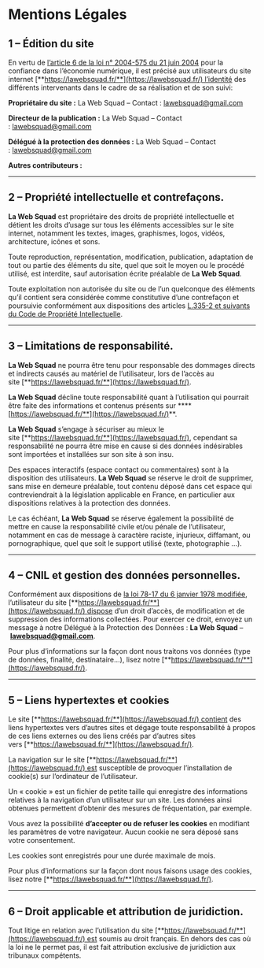 # Mentions Légales

## 1 – Édition du site

En vertu de [l’article 6 de la loi n° 2004-575 du 21 juin 2004](https://www.legifrance.gouv.fr/affichTexte.do?cidTexte=JORFTEXT000000801164#LEGIARTI000042038977) pour la confiance dans l’économie numérique, il est précisé aux utilisateurs du site internet [**https://lawebsquad.fr/**](https://lawebsquad.fr/) l’identité des différents intervenants dans le cadre de sa réalisation et de son suivi:

**Propriétaire du site :** La Web Squad – Contact : lawebsquad@gmail.com 

**Directeur de la publication :** La Web Squad – Contact : lawebsquad@gmail.com

**Délégué à la protection des données :** La Web Squad – Contact : lawebsquad@gmail.com

**Autres contributeurs :**

---

## 2 – Propriété intellectuelle et contrefaçons.

**La Web Squad** est propriétaire des droits de propriété intellectuelle et détient les droits d’usage sur tous les éléments accessibles sur le site internet, notamment les textes, images, graphismes, logos, vidéos, architecture, icônes et sons.

Toute reproduction, représentation, modification, publication, adaptation de tout ou partie des éléments du site, quel que soit le moyen ou le procédé utilisé, est interdite, sauf autorisation écrite préalable de **La Web Squad**.

Toute exploitation non autorisée du site ou de l’un quelconque des éléments qu’il contient sera considérée comme constitutive d’une contrefaçon et poursuivie conformément aux dispositions des articles [L.335-2 et suivants du Code de Propriété Intellectuelle](https://www.legifrance.gouv.fr/affichCodeArticle.do?idArticle=LEGIARTI000032655082&cidTexte=LEGITEXT000006069414&dateTexte=20160605).

---

## 3 – Limitations de responsabilité.

**La Web Squad** ne pourra être tenu pour responsable des dommages directs et indirects causés au matériel de l’utilisateur, lors de l’accès au site [**https://lawebsquad.fr/**](https://lawebsquad.fr/).

**La Web Squad** décline toute responsabilité quant à l’utilisation qui pourrait être faite des informations et contenus présents sur ****[https://lawebsquad.fr/**](https://lawebsquad.fr/)**.

**La Web Squad** s’engage à sécuriser au mieux le site [**https://lawebsquad.fr/**](https://lawebsquad.fr/), cependant sa responsabilité ne pourra être mise en cause si des données indésirables sont importées et installées sur son site à son insu.

Des espaces interactifs (espace contact ou commentaires) sont à la disposition des utilisateurs. **La Web Squad** se réserve le droit de supprimer, sans mise en demeure préalable, tout contenu déposé dans cet espace qui contreviendrait à la législation applicable en France, en particulier aux dispositions relatives à la protection des données.

Le cas échéant, **La Web Squad** se réserve également la possibilité de mettre en cause la responsabilité civile et/ou pénale de l’utilisateur, notamment en cas de message à caractère raciste, injurieux, diffamant, ou pornographique, quel que soit le support utilisé (texte, photographie …).

---

## 4 – CNIL et gestion des données personnelles.

Conformément aux dispositions de [la loi 78-17 du 6 janvier 1978 modifiée](https://www.legifrance.gouv.fr/affichTexte.do?cidTexte=JORFTEXT000000886460), l’utilisateur du site [**https://lawebsquad.fr/**](https://lawebsquad.fr/) dispose d’un droit d’accès, de modification et de suppression des informations collectées. Pour exercer ce droit, envoyez un message à notre Délégué à la Protection des Données : **La Web Squad** – [**lawebsquad@gmail.com**](mailto:lawebsquad@gmail.com).

Pour plus d’informations sur la façon dont nous traitons vos données (type de données, finalité, destinataire…), lisez notre [**https://lawebsquad.fr/**](https://lawebsquad.fr/).

---

## 5 – Liens hypertextes et cookies

Le site [**https://lawebsquad.fr/**](https://lawebsquad.fr/) contient des liens hypertextes vers d’autres sites et dégage toute responsabilité à propos de ces liens externes ou des liens créés par d’autres sites vers [**https://lawebsquad.fr/**](https://lawebsquad.fr/).

La navigation sur le site [**https://lawebsquad.fr/**](https://lawebsquad.fr/) est susceptible de provoquer l’installation de cookie(s) sur l’ordinateur de l’utilisateur.

Un « cookie » est un fichier de petite taille qui enregistre des informations relatives à la navigation d’un utilisateur sur un site. Les données ainsi obtenues permettent d’obtenir des mesures de fréquentation, par exemple.

Vous avez la possibilité **d’accepter ou de refuser les cookies** en modifiant les paramètres de votre navigateur. Aucun cookie ne sera déposé sans votre consentement.

Les cookies sont enregistrés pour une durée maximale de mois.

Pour plus d’informations sur la façon dont nous faisons usage des cookies, lisez notre [**https://lawebsquad.fr/**](https://lawebsquad.fr/).

---

## 6 – Droit applicable et attribution de juridiction.

Tout litige en relation avec l’utilisation du site [**https://lawebsquad.fr/**](https://lawebsquad.fr/) est soumis au droit français. En dehors des cas où la loi ne le permet pas, il est fait attribution exclusive de juridiction aux tribunaux compétents.
